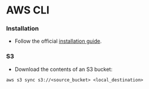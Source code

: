 # AWS CLI

### Installation

- Follow the official [installation guide](https://docs.aws.amazon.com/cli/latest/userguide/getting-started-install.html).


### S3

- Download the contents of an S3 bucket:

```
aws s3 sync s3://<source_bucket> <local_destination>
```
